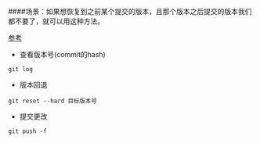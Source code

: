 ####场景：如果想恢复到之前某个提交的版本，且那个版本之后提交的版本我们都不要了，就可以用这种方法。

[参考](https://blog.csdn.net/yxlshk/article/details/79944535)


* 查看版本号(commit的hash)

```
git log
```

* 版本回退

```
git reset --hard 目标版本号
```

* 提交更改

```
git push -f
```